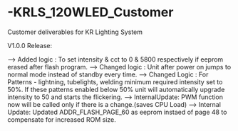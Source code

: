 # -KRLS_120WLED_Customer
Customer deliverables for KR Lighting System

V1.0.0 Release:

--> Added logic : To set intensity & cct to 0 & 5800 respectively if eeprom erased after flash program.
--> Changed logic : Unit after power on jumps to normal mode instead of standby every time.
--> Changed Logic : For Patterns - lightning, tubelights, welding minimum required intensity set to 50%. If these patterns enabled below 50% unit will automatically upgrade intensity to 50 and starts the flickering.
--> InternalUpdate: PWM function now will be called only if there is a change.(saves CPU Load)
--> Internal Update: Updated ADDR_FLASH_PAGE_60 as eeprom instaed of page 48 to compensate for increased ROM size.
